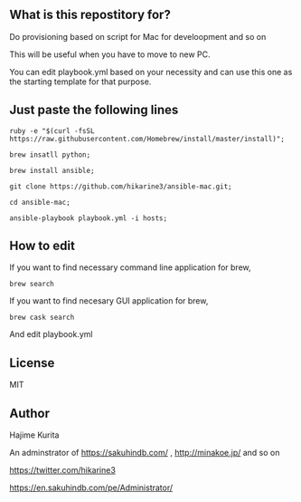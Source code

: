 What is this repostitory for?
-------

Do provisioning based on script for Mac for develoopment and so on

This will be useful when you have to move to new PC.

You can edit playbook.yml based on your necessity and can use this one as the starting template for that purpose.

Just paste the following lines
-------

```
ruby -e "$(curl -fsSL https://raw.githubusercontent.com/Homebrew/install/master/install)";

brew insatll python;

brew install ansible;

git clone https://github.com/hikarine3/ansible-mac.git;

cd ansible-mac;

ansible-playbook playbook.yml -i hosts;
```

How to edit
-------

If you want to find necessary command line application for brew,

```
brew search
```

If you want to find necesary GUI application for brew,

```
brew cask search
```

And edit playbook.yml

License
-------

MIT

Author
-------

Hajime Kurita

An adminstrator of https://sakuhindb.com/ , http://minakoe.jp/ and so on

https://twitter.com/hikarine3

https://en.sakuhindb.com/pe/Administrator/
